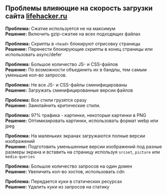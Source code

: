 Проблемы влияющие на скорость загрузки сайта [lifehacker.ru](https://lifehacker.ru)
-----

**Проблема:** Сжатие используется не на максимум  
**Решение:** Включить gzip-сжатие на всех подходящих файлах

**Проблема:** Скрипты в `<head>` блокируют отрисовку страницы  
**Решение:** Перенести блокирующие скрипты в конец страницы или использовать async/defer

**Проблема:** Большое количество JS- и CSS-файлов  
**Решение:** По возможности объединить их в бандлы, тем самым уменьшив кол-во запросов.

**Проблема:** Не все JS- и CSS-файлы сминифицированы  
**Решение:** Загружать сминифицированные версии файлов

**Проблема:** Все стили грузятся сразу  
**Решение:** Заинлайнить критические стили.

**Проблема:** 97% трафика - картинки, некоторые картинки в PNG  
**Решение:** Оптимизировать картинки, использовать формат webp или jpeg

**Проблема:** На маленьких экранах загружаются полные версии изображений  
**Решение:** Подготовить уменьшенные версии изображений под разные размеры экрана
            и вставить на страницу используя `srcset`, `picture` или `media-queries`

**Проблема:** Большое количество запросов на один домен  
**Решение:** Увеличить кол-во хостов, использовать cdn

**Проблема:** Передается куки в статических ресурсах  
**Решение:** Удалить куки из запросов на статику
